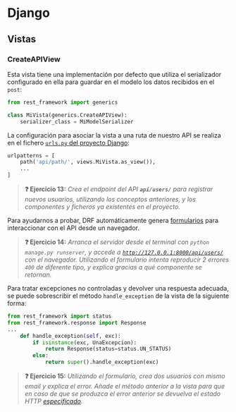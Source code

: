 # Django
## Vistas
### CreateAPIView

Esta vista tiene una implementación por defecto que utiliza el serializador configurado en ella para guardar en el modelo los datos recibidos en el `post`:

```python
from rest_framework import generics

class MiVista(generics.CreateAPIView):
    serializer_class = MiModelSerializer
```

La configuración para asociar la vista a una ruta de nuestro API se realiza en el fichero [`urls.py` del proyecto Django](https://docs.djangoproject.com/en/dev/topics/class-based-views/#subclassing-generic-views):

```python
urlpatterns = [
    path('api/path/', views.MiVista.as_view()),
    ...
]
```

> **❓ Ejercicio 13:** _Crea el endpoint del API **`api/users/`** para registrar nuevos usuarios, utilizando los conceptos anteriores, y los componentes y ficheros ya existentes en el proyecto._

Para ayudarnos a probar, DRF automáticamente genera [formularios](https://www.django-rest-framework.org/topics/browsable-api/) para interaccionar con el API desde un navegador.

> **❓ Ejercicio 14:** _Arranca el servidor desde el terminal con `python manage.py runserver`, y accede a [`http://127.0.0.1:8000/api/users/`](http://127.0.0.1:8000/api/users/) con el navegador. Utilizando el formulario intenta reproducir 2 errores `400` de diferente tipo, y explica gracias a qué componente se retornan._

Para tratar excepciones no controladas y devolver una respuesta adecuada, se puede sobrescribir el método `handle_exception` de la vista de la siguiente forma:

```python
from rest_framework import status
from rest_framework.response import Response
...
    def handle_exception(self, exc):
        if isinstance(exc, UnaExcepcion):
            return Response(status=status.UN_STATUS)
        else:
            return super().handle_exception(exc)
```

> **❓ Ejercicio 15:** _Utilizando el formulario, crea dos usuarios con mismo email y explica el error. Añade el método anterior a la vista para que en caso de que se produzca el error anterior se devuelva el estado HTTP [especificado](../html/intro.md)._





